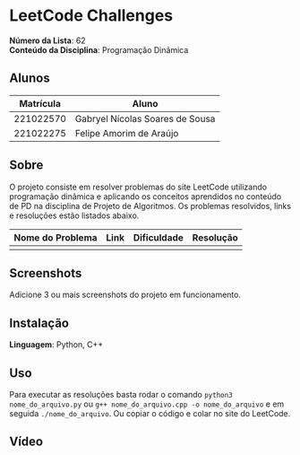 # LeetCode Challenges

**Número da Lista**: 62<br>
**Conteúdo da Disciplina**: Programação Dinâmica<br>

## Alunos
|Matrícula | Aluno |
| -- | -- |
| 221022570 | Gabryel Nícolas Soares de Sousa |
| 221022275 | Felipe Amorim de Araújo |

## Sobre 

O projeto consiste em resolver problemas do site LeetCode utilizando programação dinâmica e aplicando os conceitos aprendidos no conteúdo de PD na disciplina de Projeto de Algoritmos. Os problemas resolvidos, links e resoluções estão listados abaixo.

| Nome do Problema | Link | Dificuldade | Resolução |
| -- | -- | -- | -- |
|  |  |  |  |

## Screenshots
Adicione 3 ou mais screenshots do projeto em funcionamento.

## Instalação 
**Linguagem**: Python, C++ 

## Uso 
Para executar as resoluções basta rodar o comando `python3 nome_do_arquivo.py` ou `g++ nome_do_arquivo.cpp -o nome_do_arquivo` e em seguida `./nome_do_arquivo`. Ou copiar o código e colar no site do LeetCode. 

## Vídeo

<!-- link do video -->